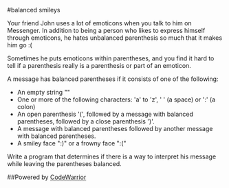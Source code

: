 #balanced smileys

Your friend John uses a lot of emoticons when you talk to him on Messenger. In addition to being a person who likes to express himself through emoticons, he hates unbalanced parenthesis so much that it makes him go :(

Sometimes he puts emoticons within parentheses, and you find it hard to tell if a parenthesis really is a parenthesis or part of an emoticon.

A message has balanced parentheses if it consists of one of the following:

- An empty string ""
- One or more of the following characters: 'a' to 'z', ' ' (a space) or ':' (a colon)
- An open parenthesis '(', followed by a message with balanced parentheses, followed by a close parenthesis ')'.
- A message with balanced parentheses followed by another message with balanced parentheses.
- A smiley face ":)" or a frowny face ":("

Write a program that determines if there is a way to interpret his message while leaving the parentheses balanced.

##Powered by [CodeWarrior](http://code-warrior.herokuapp.com)
